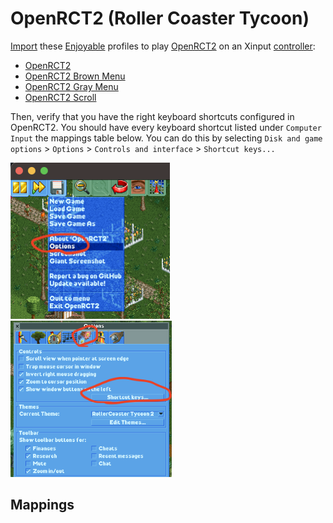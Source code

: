 # OpenRCT2 (Roller Coaster Tycoon)

[Import](..) these [Enjoyable](https://yukkurigames.com/enjoyable/) profiles to play [OpenRCT2](https://openrct2.org/)
on an Xinput [controller](controllers.md):

- [OpenRCT2](https://raw.githubusercontent.com/mxskylar/enjoyable-mappings/main/OpenRCT2.enjoyable)
- [OpenRCT2 Brown Menu](https://github.com/mxskylar/enjoyable-mappings/blob/main/OpenRCT2%20Brown%20Menu.enjoyable)
- [OpenRCT2 Gray Menu](https://github.com/mxskylar/enjoyable-mappings/blob/main/OpenRCT2%20Gray%20Menu.enjoyable)
- [OpenRCT2 Scroll](https://github.com/mxskylar/enjoyable-mappings/blob/main/OpenRCT2%20Scroll.enjoyable)

Then, verify that you have the right keyboard shortcuts configured in OpenRCT2.
You should have every keyboard shortcut listed under `Computer Input` the mappings table below.
You can do this by selecting `Disk and game options` > `Options` > `Controls and interface` > `Shortcut keys...`

<img alt="OpenRCT2 options" src="../img/OpenRCT2_options.png" style="max-height: 250px; display: inline-block; margin-right: 10px;" />
<img alt="OpenRCT2 controls and interface menu" src="../img/OpenRCT2_controls_and_interface.png" style="max-height: 250px; display: inline-block;" />

## Mappings


